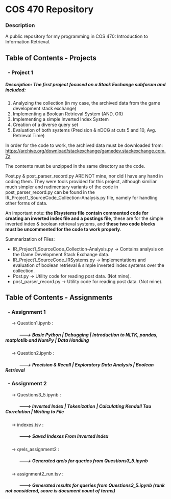 # COS 470   Repository

### Description
A public repository for my programming in COS 470: Introduction to Information Retrieval.

## Table of Contents - Projects
### &nbsp;&nbsp;- Project 1
##### Description: The first project focused on a Stack Exchange subforum and included:
1) Analyzing the collection (in my case, the archived data from the game development stack exchange)
2) Implementing a Boolean Retrieval System (AND, OR)
3) Implementing a simple Inverted Index System
4) Creation of a diverse query set
5) Evaluation of both systems (Precision & nDCG at cuts 5 and 10, Avg. Retrieval Time)

In order for the code to work, the archived data must be downloaded from: https://archive.org/download/stackexchange/gamedev.stackexchange.com.7z

The contents must be unzipped in the same directory as the code.

Post.py & post_parser_record.py ARE NOT mine, nor did I have any hand in coding them. They were tools provided for this project, although similiar much simpler and rudimentary variants of the code in post_parser_record.py can be found in the IR_Project1_SourceCode_Collection-Analysis.py file, namely for handling other forms of data.

An important note: **the IRsystems file contain commented code for creating an inverted index file and a postings file**, these are for the simple inverted index & boolean retrieval systems, and **these two code blocks must be uncommented for the code to work properly**.

Summarization of Files:
- IR_Project1_SourceCode_Collection-Analysis.py -> Contains analysis on the Game Development Stack Exchange data.
- IR_Project1_SourceCode_IRSystems.py ->  Implementations and evaluation of boolean retrieval & simple inverted index systems over the collection.
- Post.py -> Utility code for reading post data.  (Not mine).
- post_parser_record.py -> Utility code for reading post data. (Not mine).

## Table of Contents - Assignments
### &nbsp;&nbsp;- Assignment 1
&nbsp;&nbsp;&nbsp;&nbsp; -> Question1.ipynb : 

##### &nbsp;&nbsp;&nbsp;&nbsp;&nbsp;&nbsp;&nbsp;&nbsp;&nbsp;&nbsp;&nbsp;&nbsp; ---> Basic Python **|** Debugging **|** Introduction to NLTK, pandas, matplotlib and NumPy **|** Data Handling

&nbsp;&nbsp;&nbsp;&nbsp; -> Question2.ipynb : 
##### &nbsp;&nbsp;&nbsp;&nbsp;&nbsp;&nbsp;&nbsp;&nbsp;&nbsp;&nbsp;&nbsp;&nbsp; ---> Precision & Recall **|** Exploratory Data Analysis **|** Boolean Retrieval

### &nbsp;&nbsp;- Assignment 2
&nbsp;&nbsp;&nbsp;&nbsp; -> Questions3_5.ipynb : 
##### &nbsp;&nbsp;&nbsp;&nbsp;&nbsp;&nbsp;&nbsp;&nbsp;&nbsp;&nbsp;&nbsp;&nbsp; ---> Inverted Index **|** Tokenization **|** Calculating Kendall Tau Correlation **|** Writing to File

&nbsp;&nbsp;&nbsp;&nbsp; -> indexes.tsv : 
##### &nbsp;&nbsp;&nbsp;&nbsp;&nbsp;&nbsp;&nbsp;&nbsp;&nbsp;&nbsp;&nbsp;&nbsp; ---> Saved Indexes From Inverted Index

&nbsp;&nbsp;&nbsp;&nbsp; -> qrels_assignment2 : 
##### &nbsp;&nbsp;&nbsp;&nbsp;&nbsp;&nbsp;&nbsp;&nbsp;&nbsp;&nbsp;&nbsp;&nbsp; ---> Generated qrels for queries from Questions3_5.ipynb 

&nbsp;&nbsp;&nbsp;&nbsp; -> assignment2_run.tsv : 
##### &nbsp;&nbsp;&nbsp;&nbsp;&nbsp;&nbsp;&nbsp;&nbsp;&nbsp;&nbsp;&nbsp;&nbsp; ---> Generated results for queries from Questions3_5.ipynb (rank not considered, score is document count of terms)
